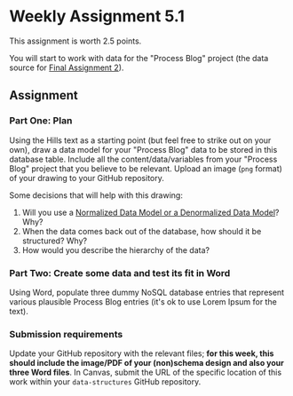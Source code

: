 # Weekly Assignment 5.1

This assignment is worth 2.5 points. 

You will start to work with data for the "Process Blog" project (the data source for [Final Assignment 2](https://github.com/visualizedata/data-structures/blob/master/final_assignment_2.md)). 

## Assignment

### Part One: Plan

Using the Hills text as a starting point (but feel free to strike out on your own), draw a data model for your "Process Blog" data to be stored in this database table. Include all the content/data/variables from your "Process Blog" project that you believe to be relevant. Upload an image (`png` format) of your drawing to your GitHub repository.  

Some decisions that will help with this drawing:  
1. Will you use a [Normalized Data Model or a Denormalized Data Model](https://www.quora.com/What-is-normalized-vs-denormalized-data)? Why?  
2. When the data comes back out of the database, how should it be structured? Why?  
3. How would you describe the hierarchy of the data?  

### Part Two: Create some data and test its fit in Word

Using Word, populate three dummy NoSQL database entries that represent various plausible Process Blog entries (it's ok to use Lorem Ipsum for the text). 

### Submission requirements

Update your GitHub repository with the relevant files; **for this week, this should include the image/PDF of your (non)schema design and also your three Word files**. In Canvas, submit the URL of the specific location of this work within your `data-structures` GitHub repository. 
